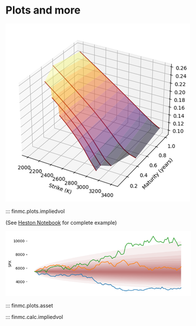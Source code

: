 # Plots and more

![implied vol](./images/impliedvol.png)

::: finmc.plots.impliedvol

(See [Heston Notebook](https://github.com/finlib/finmc/blob/main/notebooks/heston.ipynb) for complete example)


![asset](./images/lv_mc.png)

::: finmc.plots.asset

::: finmc.calc.impliedvol
